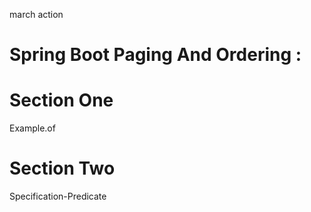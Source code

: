 march action

# Spring Boot Paging And Ordering :

# Section One

 Example.of

# Section Two

Specification-Predicate







